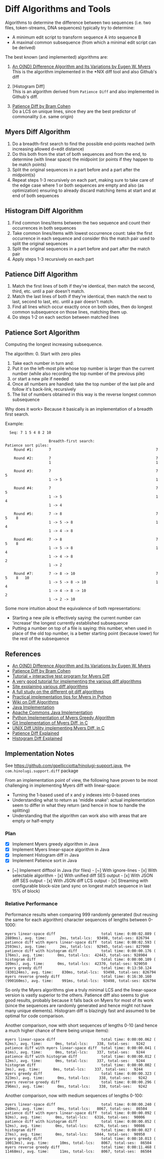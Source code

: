 # Diff Algorithms and Tools

Algorithms to determine the difference between two sequences (i.e. two files, token-streams, DNA sequences) typically try to determine:
- A minimum edit script to transform sequence A into sequence B
- A maximal common subsequence (from which a minimal edit script can be derived)

The best known (and implemented) algorithms are:
1. [An O(ND) Difference Algorithm and Its Variations by Eugen W. Myers](http://www.xmailserver.org/diff2.pdf)  
   This is the algorithm implemented in the *NIX diff tool and also Github's diff

2. [Histogram Diff]  
   This is an algorithm derived from `Patience Diff` and also implemented in Github's diff.

3. [Patience Diff by Bram Cohen](https://bramcohen.livejournal.com/73318.html)  
   Do a LCS on unique lines, since they are the best predictor of commonality (i.e. same origin)

## Myers Diff Algorithm

1. Do a breadth-first search to find the possible end-points reached (with increasing allowed d=edit distance)
2. Do this both from the start of both sequences and from the end, to determine (with linear space) the 
   midpoint (or points if they happen to be match points)
3. Split the original sequences  in a part before and a part after the midpoint(s)
4. Repeat steps 1-3 recursively on each part, making sure to take care of the edge case where 1 or both sequences are empty
   and also (as optimization) ensuring to already discard matching items at start and at end of both sequences

## Histogram Diff Algorithm

1. Find common lines/items between the two sequence and count their occurrences in both sequences
2. Take common lines/items with lowest occurrence count: take the first occurrence in each sequence and consider
   this the match pair used to split the original sequences
3. Split the original sequences in a part before and part after the match pair
4. Apply steps 1-3 recursively on each part

## Patience Diff Algorithm

1. Match the first lines of both if they're identical, then match the second, third, etc. until a pair doesn't match.
2. Match the last lines of both if they're identical, then match the next to last, second to last, etc. until a pair doesn't match.
3. Find all lines which occur exactly once on both sides, then do longest common subsequence on those lines, matching them up.
4. Do steps 1-2 on each section between matched lines

## Patience Sort Algorithm

Computing the longest increasing subsequence.

The algorithm:
0. Start with zero piles
1. Take each number in turn and:
2. Put it on the left-most pile whose top number is larger than the current number (while also recording the top number of the previous pile)
3. or start a new pile if needed
4. Once all numbers are handled: take the top number of the last pile and
   follow it's back-link, recursively
5. The list of numbers obtained in this way is the reverse longest common subsequence


Why does it work>
Because it basically is an implementation of a breadth first search.

Example:
```
  Seq: 7 1 5 4 8 2 10

                    Breadth-first search:                            Patience sort piles:                                                                                             
    Round #1:       7                                                7                                                                          
                                                                                                
    Round #2:       7                                                7                                          
                    1                                                1                                          
                                                                                                    
    Round #3:       7                                                7    5                                                                    
                    1 -> 5                                           1                                                          
                                                                                                    
    Round #4:       7                                                7    5                                          
                    1 -> 5                                           1    4                                           
                    1 -> 4                                                                                          
                    
    Round #5:       7 -> 8                                           7    5    8                                               
                    1 -> 5 -> 8                                      1    4                                                    
                    1 -> 4 -> 8                                                                                          
                                                                                                              
    Round #6:       7 -> 8                                           7    5    8                                               
                    1 -> 5 -> 8                                      1    4                                                    
                    1 -> 4 -> 8                                           2                                                             
                    1 -> 2                                                                                          
                                                                                                              
    Round #7:       7 -> 8 -> 10                                     7    5    8   10                                                     
                    1 -> 5 -> 8 -> 10                                1    4                                                      
                    1 -> 4 -> 8 -> 10                                     2                                                                  
                    1 -> 2 -> 10                                                                                          
```

Some more intuition about the equivalence of both representations: 
  - Starting a new pile is effectively saying: the current number can 'increase' the longest currently established subsequence
  - Putting a number on top of a file is saying: this number, when used in place of the old top number, is a better starting point (because lower) for the rest of the subsequence


## References

- [An O(ND) Difference Algorithm and Its Variations by Eugen W. Myers](http://www.xmailserver.org/diff2.pdf)
- [Patience Diff by Bram Cohen](https://bramcohen.livejournal.com/73318.html)
- [Tutorial + interactive test program for Myers Diff](http://simplygenius.net/Article/DiffTutorial1)
- [A very good tutorial for implementing the various diff algorithms](https://blog.jcoglan.com/2017/02/12/the-myers-diff-algorithm-part-1/)
- [Site explaining various diff algorithms](https://tiarkrompf.github.io/notes/)
- [A full study on the different git diff algorithms](https://link.springer.com/article/10.1007/s10664-019-09772-z)
- [Practical implementation tips for Myers in Python](https://blog.robertelder.org/diff-algorithm/)
- [Wiki on Diff Algorithms](https://wiki.c2.com/?DiffAlgorithm)
- [Java Implementation](https://bmsi.com/java/Diff.java)
- [Apache Commons Java Implementation](https://commons.apache.org/sandbox/commons-text/jacoco/org.apache.commons.text.diff/StringsComparator.java.html)
- [Python Implementation of Myers Greedy Algorithm](https://gist.github.com/adamnew123456/37923cf53f51d6b9af32a539cdfa7cc4)
- [Git Implementation of Myers Diff, in C](https://github.com/git/git/blob/b06d3643105c8758ed019125a4399cb7efdcce2c/xdiff/xdiffi.c#L347)
- [UNIX Diff Utility implementing Myers Diff, in C](https://github.com/Distrotech/diffutils/blob/9e70e1ce7aaeff0f9c428d1abc9821589ea054f1/src/analyze.c#L559)
- [Patience Diff Explained](https://blog.jcoglan.com/2017/09/19/the-patience-diff-algorithm/)
- [Histogram Diff Explained](https://tiarkrompf.github.io/notes/?/diff-algorithm/aside3)


## Implementation Notes

See https://github.com/gpellicciotta/hinolugi-support.java, the `com.hinolugi.support.diff` package

From an implementation point of view, the following have proven to be most challenging in implementing Myers diff with linear-space:
- Turning the 1-based used of x and y indexes into 0-based ones
- Understanding what to return as 'middle snake': actual implementation seem to differ in what they return 
  (and hence in how to handle the splitting)
- Understanding that the algorithm can work also with areas that are empty or half-empty


### Plan

- [x] Implement Myers greedy algorithm in Java
- [x] Implement Myers linear-space algorithm in Java
- [x] Implement Histogram diff in Java
- [x] Implement Patience sort in Java
- [~] Implement difftool in Java (for files)
      - [~] With ignore-lines
      - [x] With selectable algorithm
      - [x] With unified diff SES output
      - [x] With JSON diff SES output
      - [x] With JSON diff LCS output
      - [x] Streaming with configurable block-size (and sync on longest match sequence in last 15% of block)


### Relative Performance
Performance results when comparing 999 randomly generated (but reusing the same for each algorithm) character sequences of lengths between 0-1000:
```
myers linear-space diff                     total time: 0:00:02.889 (  2889ms), avg. time:      2ms, total-lcs:  93498, total-ses: 826794
patience diff with myers linear-space diff  total time: 0:00:02.593 (  2593ms), avg. time:      2ms, total-lcs:  92945, total-ses: 827900
patience diff with histogram diff           total time: 0:00:00.176 (   176ms), avg. time:      0ms, total-lcs:  42443, total-ses: 928904
histogram diff                              total time: 0:00:00.109 (   109ms), avg. time:      0ms, total-lcs:  42370, total-ses: 929050
myers greedy diff                           total time: 0:13:50.124 (830124ms), avg. time:    830ms, total-lcs:  93498, total-ses: 826794
myers reverse greedy diff                   total time: 0:16:30.160 (990160ms), avg. time:    991ms, total-lcs:  93498, total-ses: 826794
```

So only the Myers algorithms give a truly minimal LCS and the linear-space version is vastly superior to the others.
Patience diff also seems to give good results, probably because it falls back on Myers for most of its work (since the sequences are randomly generated and hence might not have many unique elements).
Histogram diff is blazingly fast and assumed to be optimal for code comparison.

Another comparison, now with short sequences of lengths 0-10 (and hence a much higher chance of there being unique items):
```
myers linear-space diff                     total time: 0:00:00.062 (    62ms), avg. time:      0ms, total-lcs:    338, total-ses:   9242
patience diff with myers linear-space diff  total time: 0:00:00.041 (    41ms), avg. time:      0ms, total-lcs:    337, total-ses:   9244
patience diff with histogram diff           total time: 0:00:00.012 (    12ms), avg. time:      0ms, total-lcs:    337, total-ses:   9244
histogram diff                              total time: 0:00:00.002 (     2ms), avg. time:      0ms, total-lcs:    337, total-ses:   9244
myers greedy diff                           total time: 0:00:00.323 (   323ms), avg. time:      0ms, total-lcs:    338, total-ses:   9242
myers reverse greedy diff                   total time: 0:00:00.296 (   296ms), avg. time:      0ms, total-lcs:    338, total-ses:   9242
```

Another comparison, now with medium sequences of lengths 0-100:
```
myers linear-space diff                     total time: 0:00:00.240 (   240ms), avg. time:      0ms, total-lcs:   8067, total-ses:  86504
patience diff with myers linear-space diff  total time: 0:00:00.092 (    92ms), avg. time:      0ms, total-lcs:   6316, total-ses:  90006
patience diff with histogram diff           total time: 0:00:00.052 (    52ms), avg. time:      0ms, total-lcs:   6276, total-ses:  90086
histogram diff                              total time: 0:00:00.027 (    27ms), avg. time:      0ms, total-lcs:   5844, total-ses:  90950
myers greedy diff                           total time: 0:00:10.013 ( 10013ms), avg. time:     10ms, total-lcs:   8067, total-ses:  86504
myers reverse greedy diff                   total time: 0:00:11.468 ( 11468ms), avg. time:     11ms, total-lcs:   8067, total-ses:  86504
```
